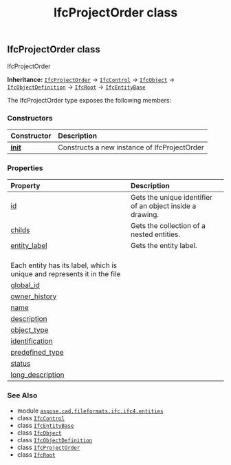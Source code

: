 ﻿---
title: IfcProjectOrder class
second_title: Aspose.CAD for Python via .NET API References
description: 
type: docs
weight: 4610
url: /python-net/aspose.cad.fileformats.ifc.ifc4.entities/ifcprojectorder/
is_root: false
---

## IfcProjectOrder class

IfcProjectOrder



**Inheritance:** [`IfcProjectOrder`](/cad/python-net/aspose.cad.fileformats.ifc.ifc4.entities/ifcprojectorder) → 
[`IfcControl`](/cad/python-net/aspose.cad.fileformats.ifc.ifc4.entities/ifccontrol) → 
[`IfcObject`](/cad/python-net/aspose.cad.fileformats.ifc.ifc4.entities/ifcobject) → 
[`IfcObjectDefinition`](/cad/python-net/aspose.cad.fileformats.ifc.ifc4.entities/ifcobjectdefinition) → 
[`IfcRoot`](/cad/python-net/aspose.cad.fileformats.ifc.ifc4.entities/ifcroot) → 
[`IfcEntityBase`](/cad/python-net/aspose.cad.fileformats.ifc/ifcentitybase)



The IfcProjectOrder type exposes the following members:

### Constructors
| Constructor | Description |
| :- | :- |
| [__init__](/cad/python-net/aspose.cad.fileformats.ifc.ifc4.entities/ifcprojectorder/__init__/#) | Constructs a new instance of IfcProjectOrder |


### Properties
| Property | Description |
| :- | :- |
| [id](/cad/python-net/aspose.cad.fileformats.ifc.ifc4.entities/ifcprojectorder/id) | Gets the unique identifier of an object inside a drawing. |
| [childs](/cad/python-net/aspose.cad.fileformats.ifc.ifc4.entities/ifcprojectorder/childs) | Gets the collection of a nested entities. |
| [entity_label](/cad/python-net/aspose.cad.fileformats.ifc.ifc4.entities/ifcprojectorder/entity_label) | Gets the entity label.<br/>Each entity has its label, which is unique and represents it in the file |
| [global_id](/cad/python-net/aspose.cad.fileformats.ifc.ifc4.entities/ifcprojectorder/global_id) |  |
| [owner_history](/cad/python-net/aspose.cad.fileformats.ifc.ifc4.entities/ifcprojectorder/owner_history) |  |
| [name](/cad/python-net/aspose.cad.fileformats.ifc.ifc4.entities/ifcprojectorder/name) |  |
| [description](/cad/python-net/aspose.cad.fileformats.ifc.ifc4.entities/ifcprojectorder/description) |  |
| [object_type](/cad/python-net/aspose.cad.fileformats.ifc.ifc4.entities/ifcprojectorder/object_type) |  |
| [identification](/cad/python-net/aspose.cad.fileformats.ifc.ifc4.entities/ifcprojectorder/identification) |  |
| [predefined_type](/cad/python-net/aspose.cad.fileformats.ifc.ifc4.entities/ifcprojectorder/predefined_type) |  |
| [status](/cad/python-net/aspose.cad.fileformats.ifc.ifc4.entities/ifcprojectorder/status) |  |
| [long_description](/cad/python-net/aspose.cad.fileformats.ifc.ifc4.entities/ifcprojectorder/long_description) |  |



### See Also
* module [`aspose.cad.fileformats.ifc.ifc4.entities`](..)
* class [`IfcControl`](/cad/python-net/aspose.cad.fileformats.ifc.ifc4.entities/ifccontrol)
* class [`IfcEntityBase`](/cad/python-net/aspose.cad.fileformats.ifc/ifcentitybase)
* class [`IfcObject`](/cad/python-net/aspose.cad.fileformats.ifc.ifc4.entities/ifcobject)
* class [`IfcObjectDefinition`](/cad/python-net/aspose.cad.fileformats.ifc.ifc4.entities/ifcobjectdefinition)
* class [`IfcProjectOrder`](/cad/python-net/aspose.cad.fileformats.ifc.ifc4.entities/ifcprojectorder)
* class [`IfcRoot`](/cad/python-net/aspose.cad.fileformats.ifc.ifc4.entities/ifcroot)
